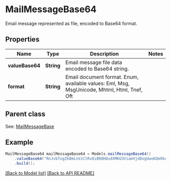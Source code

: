 # MailMessageBase64

Email message represented as file, encoded to Base64 format.             

## Properties
Name | Type | Description | Notes
------------ | ------------- | ------------- | -------------
**valueBase64** | **String** | Email message file data encoded to Base64 string.              | 
**format** | **String** | Email document format. Enum, available values: Eml, Msg, MsgUnicode, Mhtml, Html, Tnef, Oft | 

## Parent class

See: [MailMessageBase](MailMessageBase.md)


## Example
```java
MailMessageBase64 mailMessageBase64 = Models.mailMessageBase64()
    .valueBase64("RnJvbTogZkBmLnVzClRvOiB0QHQudXMKU3ViamVjdDogUwoKQm9keQ==")
    .build();
```


[[Back to Model list]](Models.md) [[Back to API README]](README.md)
